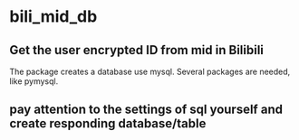# bili_mid_db
## Get the user encrypted ID from mid in Bilibili
The package creates a database use mysql.
Several packages are needed, like pymysql.
## pay attention to the settings of sql yourself and create responding database/table
